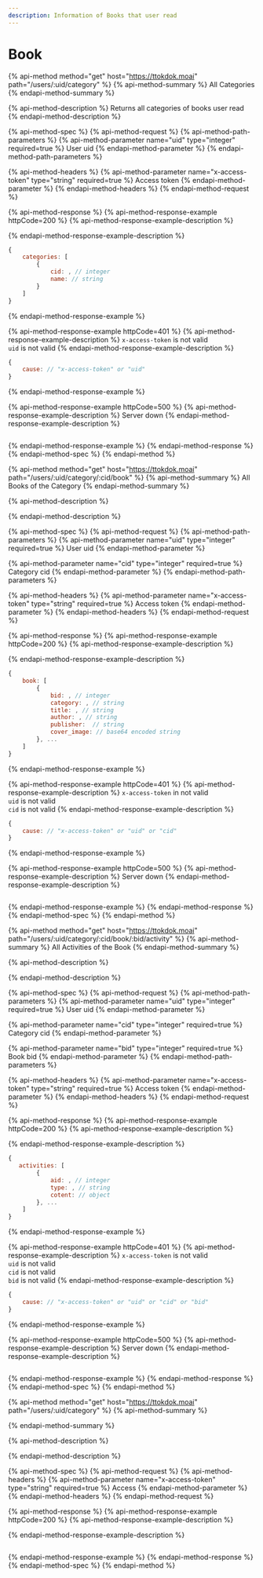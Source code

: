 ```yaml
---
description: Information of Books that user read
---
```


# Book

{% api-method method="get" host="https://ttokdok.moai" path="/users/:uid/category" %}
{% api-method-summary %}
All Categories
{% endapi-method-summary %}

{% api-method-description %}
Returns all categories of books user read
{% endapi-method-description %}

{% api-method-spec %}
{% api-method-request %}
{% api-method-path-parameters %}
{% api-method-parameter name="uid" type="integer" required=true %}
User uid
{% endapi-method-parameter %}
{% endapi-method-path-parameters %}

{% api-method-headers %}
{% api-method-parameter name="x-access-token" type="string" required=true %}
Access token
{% endapi-method-parameter %}
{% endapi-method-headers %}
{% endapi-method-request %}

{% api-method-response %}
{% api-method-response-example httpCode=200 %}
{% api-method-response-example-description %}

{% endapi-method-response-example-description %}

```javascript
{
    categories: [
        {
            cid: , // integer
            name: // string
        }
    ]
}
```
{% endapi-method-response-example %}

{% api-method-response-example httpCode=401 %}
{% api-method-response-example-description %}
`x-access-token` is not valid  
`uid` is not valid
{% endapi-method-response-example-description %}

```javascript
{
    cause: // "x-access-token" or "uid"
}
```
{% endapi-method-response-example %}

{% api-method-response-example httpCode=500 %}
{% api-method-response-example-description %}
Server down
{% endapi-method-response-example-description %}

```

```
{% endapi-method-response-example %}
{% endapi-method-response %}
{% endapi-method-spec %}
{% endapi-method %}

{% api-method method="get" host="https://ttokdok.moai" path="/users/:uid/category/:cid/book" %}
{% api-method-summary %}
All Books of the Category
{% endapi-method-summary %}

{% api-method-description %}

{% endapi-method-description %}

{% api-method-spec %}
{% api-method-request %}
{% api-method-path-parameters %}
{% api-method-parameter name="uid" type="integer" required=true %}
User uid
{% endapi-method-parameter %}

{% api-method-parameter name="cid" type="integer" required=true %}
Category cid
{% endapi-method-parameter %}
{% endapi-method-path-parameters %}

{% api-method-headers %}
{% api-method-parameter name="x-access-token" type="string" required=true %}
Access token
{% endapi-method-parameter %}
{% endapi-method-headers %}
{% endapi-method-request %}

{% api-method-response %}
{% api-method-response-example httpCode=200 %}
{% api-method-response-example-description %}

{% endapi-method-response-example-description %}

```javascript
{
    book: [
        {
            bid: , // integer
            category: , // string
            title: , // string
            author: , // string
            publisher:  // string
            cover_image: // base64 encoded string
        }, ...
    ]
}
```
{% endapi-method-response-example %}

{% api-method-response-example httpCode=401 %}
{% api-method-response-example-description %}
`x-access-token` in not valid  
`uid` is not valid  
`cid` is not valid
{% endapi-method-response-example-description %}

```javascript
{
    cause: // "x-access-token" or "uid" or "cid"
}
```
{% endapi-method-response-example %}

{% api-method-response-example httpCode=500 %}
{% api-method-response-example-description %}
Server down
{% endapi-method-response-example-description %}

```

```
{% endapi-method-response-example %}
{% endapi-method-response %}
{% endapi-method-spec %}
{% endapi-method %}

{% api-method method="get" host="https://ttokdok.moai" path="/users/:uid/category/:cid/book/:bid/activity" %}
{% api-method-summary %}
All Activities of the Book
{% endapi-method-summary %}

{% api-method-description %}

{% endapi-method-description %}

{% api-method-spec %}
{% api-method-request %}
{% api-method-path-parameters %}
{% api-method-parameter name="uid" type="integer" required=true %}
User uid
{% endapi-method-parameter %}

{% api-method-parameter name="cid" type="integer" required=true %}
Category cid
{% endapi-method-parameter %}

{% api-method-parameter name="bid" type="integer" required=true %}
Book bid
{% endapi-method-parameter %}
{% endapi-method-path-parameters %}

{% api-method-headers %}
{% api-method-parameter name="x-access-token" type="string" required=true %}
Access token
{% endapi-method-parameter %}
{% endapi-method-headers %}
{% endapi-method-request %}

{% api-method-response %}
{% api-method-response-example httpCode=200 %}
{% api-method-response-example-description %}

{% endapi-method-response-example-description %}

```javascript
{
   activities: [
        {
            aid: , // integer
            type: , // string
            cotent: // object
        }, ...
    ]
}
```
{% endapi-method-response-example %}

{% api-method-response-example httpCode=401 %}
{% api-method-response-example-description %}
`x-access-token` is not valid  
`uid` is not valid  
`cid` is not valid  
`bid` is not valid
{% endapi-method-response-example-description %}

```javascript
{
    cause: // "x-access-token" or "uid" or "cid" or "bid"
}
```
{% endapi-method-response-example %}

{% api-method-response-example httpCode=500 %}
{% api-method-response-example-description %}
Server  down
{% endapi-method-response-example-description %}

```

```
{% endapi-method-response-example %}
{% endapi-method-response %}
{% endapi-method-spec %}
{% endapi-method %}

{% api-method method="get" host="https://ttokdok.moai" path="/users/:uid/category" %}
{% api-method-summary %}

{% endapi-method-summary %}

{% api-method-description %}

{% endapi-method-description %}

{% api-method-spec %}
{% api-method-request %}
{% api-method-headers %}
{% api-method-parameter name="x-access-token" type="string" required=true %}
Access 
{% endapi-method-parameter %}
{% endapi-method-headers %}
{% endapi-method-request %}

{% api-method-response %}
{% api-method-response-example httpCode=200 %}
{% api-method-response-example-description %}

{% endapi-method-response-example-description %}

```

```
{% endapi-method-response-example %}
{% endapi-method-response %}
{% endapi-method-spec %}
{% endapi-method %}



